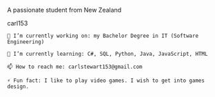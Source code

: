 A passionate student from New Zealand

carl153

    🔭 I’m currently working on: my Bachelor Degree in IT (Software Engineering)

    🌱 I’m currently learning: C#, SQL, Python, Java, JavaScript, HTML

    📫 How to reach me: carlstewart153@gmail.com

    ⚡ Fun fact: I like to play video games. I wish to get into games design.

